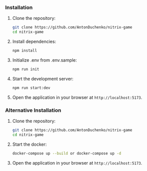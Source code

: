 ### Installation

1. Clone the repository:

   ```bash
   git clone https://github.com/AntonDuchenko/nitrix-game
   cd nitrix-game
   ```

2. Install dependencies:

   ```bash
   npm install
   ```

3. Initialize .env from .env.sample:

   ```bash
   npm run init
   ```

4. Start the development server:

   ```bash
   npm run start:dev
   ```

5. Open the application in your browser at `http://localhost:5173`.

### Alternative Installation

1. Clone the repository:

   ```bash
   git clone https://github.com/AntonDuchenko/nitrix-game
   cd nitrix-game
   ```

2. Start the docker:

   ```bash
   docker-compose up --build or docker-compose up -d
   ```

3. Open the application in your browser at `http://localhost:5173`.
